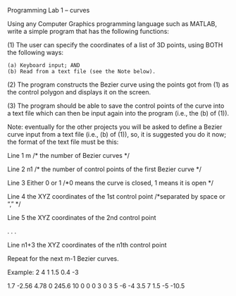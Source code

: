 Programming Lab 1 – curves 
	
Using any Computer Graphics programming language such as MATLAB, write a simple program that has the following functions:

(1)	The user can specify the coordinates of a list of 3D points, using BOTH the following ways: 

	(a) Keyboard input; AND 
	(b) Read from a text file (see the Note below).
	
(2)	The program constructs the Bezier curve using the points got from (1) as the control polygon and displays it on the screen.

(3)	The program should be able to save the control points of the curve into a text file which can then be input again into the program (i.e., the (b) of (1)).

Note: eventually for the other projects you will be asked to define a Bezier curve input from a text file (i.e., (b) of (1)), so, it is suggested you do it now; the format of the text file must be this:

Line 1		m 		/* the number of Bezier curves */

Line 2		n1 		/* the number of control points of the first Bezier curve */

Line 3		Either 0 or 1  	/*0 means the curve is closed, 1 means it is open */

Line 4		the XYZ coordinates of the 1st control point   /*separated by space or “,” */

Line 5		the XYZ coordinates of the 2nd control point 

.
.
.

Line n1+3	the XYZ coordinates of the n1th control point		

Repeat for the next m-1 Bezier curves.

Example:
2
4
1
1.5		0.4	-3

1.7   	-2.56   	4.78
0   		245.6 	10
0		0	0
3
0
3		5	-6
-4		3.5	7
1.5		-5	-10.5
